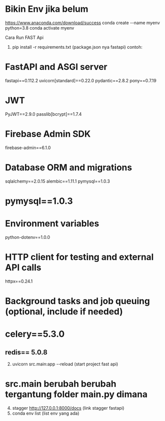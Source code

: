 # Bikin Env jika belum
https://www.anaconda.com/download/success
conda create --name myenv python=3.8
conda activate myenv

Cara Run FAST Api
1. pip install -r requirements.txt (package.json nya fastapi)
contoh:

# FastAPI and ASGI server
fastapi==0.112.2
uvicorn[standard]==0.22.0
pydantic==2.8.2
pony==0.7.19

# JWT
PyJWT==2.9.0
passlib[bcrypt]==1.7.4

# Firebase Admin SDK
firebase-admin==6.1.0

# Database ORM and migrations
sqlalchemy==2.0.15
alembic==1.11.1
pymysql==1.0.3
# pymysql==1.0.3

# Environment variables
python-dotenv==1.0.0

# HTTP client for testing and external API calls
httpx==0.24.1

# Background tasks and job queuing (optional, include if needed)
# celery==5.3.0
redis== 5.0.8
----------------------------------------------------------------

2. uvicorn src.main:app --reload  (start project fast api)
# src.main berubah berubah tergantung folder main.py dimana


4. stagger  http://127.0.0.1:8000/docs (link stagger fastapi)
5. conda env list (list env yang ada)
